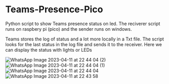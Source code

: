 # Teams-Presence-Pico
Python script to show Teams presence status on led.  The reciverer script runs on raspbery pi (pico) and the sender runs on windows.

Teams stores the log of status and a lot more locally in a Txt file.
The script looks for the last status in the log file and sends it to the receiver. Here we can display the status with lights or LEDs 


![WhatsApp Image 2023-04-11 at 22 44 04 (2)](https://user-images.githubusercontent.com/19588101/231284253-fc38589d-75be-4605-8ac3-db872b530409.jpeg)
![WhatsApp Image 2023-04-11 at 22 44 04 (1)](https://user-images.githubusercontent.com/19588101/231284271-74b845f8-727e-4aa8-be12-062b1e5c857c.jpeg)
![WhatsApp Image 2023-04-11 at 22 44 04](https://user-images.githubusercontent.com/19588101/231284278-88c5219d-868e-4a2e-84ba-10a6a4230176.jpeg)
![WhatsApp Image 2023-04-11 at 22 43 58](https://user-images.githubusercontent.com/19588101/231284291-04c920d4-dc01-4a76-af51-b0bad44579ba.jpeg)

